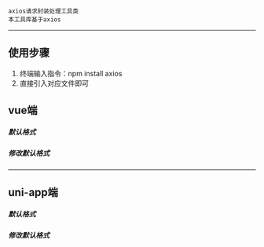 ```
axios请求封装处理工具类
本工具库基于axios
```

---

## 使用步骤
1. 终端输入指令：npm install axios
2. 直接引入对应文件即可

## vue端

##### 默认格式


##### 修改默认格式



--- 

## uni-app端

##### 默认格式


##### 修改默认格式
